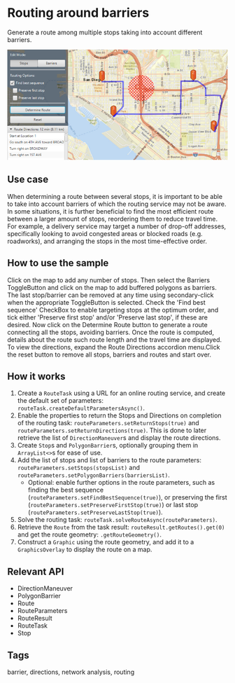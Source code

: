 <h1>Routing around barriers</h1>

<p>Generate a route among multiple stops taking into account different barriers.</p>

<p><img src="RoutingAroundBarriers.png"/></p>

<h2>Use case</h2>

<p>When determining a route between several stops, it is important to be able to take into account barriers of which the routing service may not be aware. In some situations, it is further beneficial to find the most efficient route between a larger amount of stops, reordering them to reduce travel time. For example, a delivery service may target a number of drop-off addresses, specifically looking to avoid congested areas or blocked roads (e.g. roadworks), and arranging the stops in the most time-effective order. </p>

<h2>How to use the sample</h2>

<p>Click on the map to add any number of stops. Then select the Barriers ToggleButton and click on the map to add buffered polygons as barriers.
 The last stop/barrier can be removed at any time using secondary-click when the appropriate ToggleButton is selected. Check the 'Find best sequence' CheckBox to enable targeting stops at the optimum order, and tick either 'Preserve first stop' and/or 'Preserve last stop', if these are desired. Now click on the Determine Route button to generate a route connecting all the stops, avoiding barriers. Once the route is computed, details about the route such route length and the travel time are displayed. To view the directions, expand the Route Directions accordion menu.Click the reset button to remove all stops, barriers and routes and start over.</p>

<h2>How it works</h2>

<ol>
  <li>Create a <code>RouteTask</code> using a URL for an online routing service, and create the default set of parameters: <code>routeTask.createDefaultParametersAsync()</code>.</li>
  <li>Enable the properties to return the Stops and Directions on completion of the routing task: <code>routeParameters.setReturnStops(true)</code> and <code>routeParameters.setReturnDirections(true)</code>. This is done to later retrieve the list of <code>DirectionManeuver</code>s and display the route directions.</li>
  <li>Create <code>Stop</code>s and <code>PolygonBarrier</code>s, optionally grouping them in <code>ArrayList&lt;&gt;</code>s for ease of use.</li>
  <li>Add the list of stops and list of barriers to the route parameters: <code>routeParameters.setStops(stopsList)</code> and <code>routeParameters.setPolygonBarriers(barriersList)</code>.
  <ul>
    <li>Optional: enable further options in the route parameters, such as finding the best sequence (<code>routeParameters.setFindBestSequence(true)</code>), or preserving the first (<code>routeParameters.setPreserveFirstStop(true)</code>) or last stop (<code>routeParameters.setPreserveLastStop(true)</code>).</li>
  </ul>
  </li>
  <li>Solve the routing task: <code>routeTask.solveRouteAsync(routeParameters)</code>.</li>
  <li>Retrieve the <code>Route</code> from the task result: <code>routeResult.getRoutes().get(0)</code> and get the route geometry: <code>.getRouteGeometry()</code>.</li>
  <li>Construct a <code>Graphic</code> using the route geometry, and add it to a <code>GraphicsOverlay</code> to display the route on a map.</li>
</ol>

<h2>Relevant API</h2>

<ul>
  <li>DirectionManeuver</li>
  <li>PolygonBarrier</li>
  <li>Route</li>
  <li>RouteParameters</li>
  <li>RouteResult</li>
  <li>RouteTask</li>
  <li>Stop</li>
</ul>

<h2>Tags</h2>

<p>barrier, directions, network analysis, routing</p>